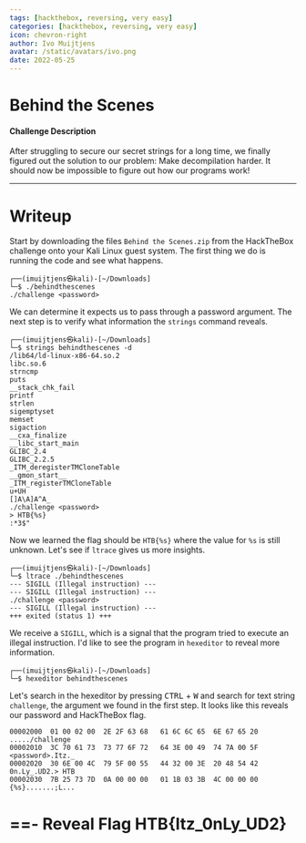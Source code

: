 ```yaml
---
tags: [hackthebox, reversing, very easy]
categories: [hackthebox, reversing, very easy]
icon: chevron-right
author: Ivo Muijtjens
avatar: /static/avatars/ivo.png
date: 2022-05-25
---
```


# Behind the Scenes

#### Challenge Description
After struggling to secure our secret strings for a long time, we finally figured out the solution to our problem: Make decompilation harder. It should now be impossible to figure out how our programs work!

---

# Writeup
Start by downloading the files `Behind the Scenes.zip` from the HackTheBox challenge onto your Kali Linux guest system. The first thing we do is running the code and see what happens.

    ┌──(imuijtjens㉿kali)-[~/Downloads]
    └─$ ./behindthescenes                  
    ./challenge <password>

We can determine it expects us to pass through a password argument. The next step is to verify what information the `strings` command reveals.

    ┌──(imuijtjens㉿kali)-[~/Downloads]
    └─$ strings behindthescenes -d     
    /lib64/ld-linux-x86-64.so.2
    libc.so.6
    strncmp
    puts
    __stack_chk_fail
    printf
    strlen
    sigemptyset
    memset
    sigaction
    __cxa_finalize
    __libc_start_main
    GLIBC_2.4
    GLIBC_2.2.5
    _ITM_deregisterTMCloneTable
    __gmon_start__
    _ITM_registerTMCloneTable
    u+UH
    []A\A]A^A_
    ./challenge <password>
    > HTB{%s}
    :*3$"

Now we learned the flag should be `HTB{%s}` where the value for `%s` is still unknown. Let's see if `ltrace` gives us more insights.

    ┌──(imuijtjens㉿kali)-[~/Downloads]
    └─$ ltrace ./behindthescenes
    --- SIGILL (Illegal instruction) ---
    --- SIGILL (Illegal instruction) ---
    ./challenge <password>
    --- SIGILL (Illegal instruction) ---
    +++ exited (status 1) +++

We receive a `SIGILL`, which is a signal that the program tried to execute an illegal instruction. I'd like to see the program in `hexeditor` to reveal more information.

    ┌──(imuijtjens㉿kali)-[~/Downloads]
    └─$ hexeditor behindthescenes

Let's search in the hexeditor by pressing <kbd>CTRL</kbd> + <kbd>W</kbd> and search for text string `challenge`, the argument we found in the first step.  It looks like this reveals our password and HackTheBox flag.

    00002000  01 00 02 00  2E 2F 63 68   61 6C 6C 65  6E 67 65 20       ...../challenge 
    00002010  3C 70 61 73  73 77 6F 72   64 3E 00 49  74 7A 00 5F       <password>.Itz._
    00002020  30 6E 00 4C  79 5F 00 55   44 32 00 3E  20 48 54 42       0n.Ly_.UD2.> HTB
    00002030  7B 25 73 7D  0A 00 00 00   01 1B 03 3B  4C 00 00 00       {%s}.......;L...

==- Reveal Flag
HTB\{Itz_0nLy_UD2\}
===